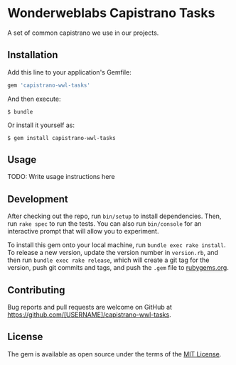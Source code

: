 # Wonderweblabs Capistrano Tasks

A set of common capistrano we use in our projects.

## Installation

Add this line to your application's Gemfile:

```ruby
gem 'capistrano-wwl-tasks'
```

And then execute:

    $ bundle

Or install it yourself as:

    $ gem install capistrano-wwl-tasks

## Usage

TODO: Write usage instructions here

## Development

After checking out the repo, run `bin/setup` to install dependencies. Then, run `rake spec` to run the tests. You can also run `bin/console` for an interactive prompt that will allow you to experiment.

To install this gem onto your local machine, run `bundle exec rake install`. To release a new version, update the version number in `version.rb`, and then run `bundle exec rake release`, which will create a git tag for the version, push git commits and tags, and push the `.gem` file to [rubygems.org](https://rubygems.org).

## Contributing

Bug reports and pull requests are welcome on GitHub at https://github.com/[USERNAME]/capistrano-wwl-tasks.


## License

The gem is available as open source under the terms of the [MIT License](http://opensource.org/licenses/MIT).

